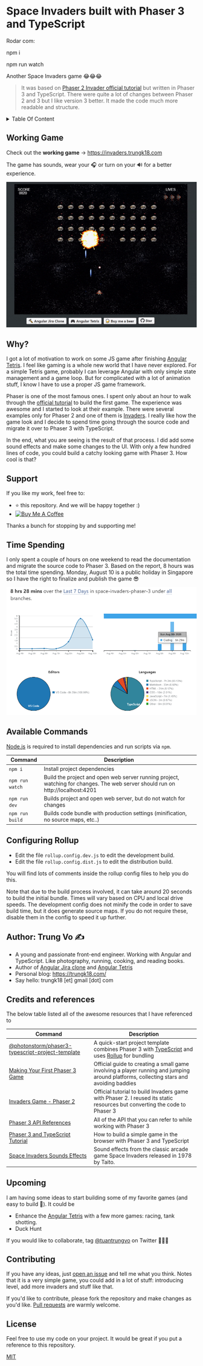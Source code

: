 # Space Invaders built with Phaser 3 and TypeScript

Rodar com:

npm i

npm run watch

Another Space Invaders game 😂😂😂

> It was based on [Phaser 2 Invader official tutorial][phaser2-invaders] but written in Phaser 3 and TypeScript. There were quite a lot of changes between Phaser 2 and 3 but I like version 3 better. It made the code much more readable and structure.

<details>
  <summary>Table Of Content</summary>
  <p>

- [Space Invaders built with Phaser 3 and TypeScript](#space-invaders-built-with-phaser-3-and-typescript)
  - [Working Game](#working-game)
  - [Why?](#why)
  - [Support](#support)
  - [Time Spending](#time-spending)
  - [Available Commands](#available-commands)
  - [Configuring Rollup](#configuring-rollup)
  - [Author: Trung Vo ✍️](#author-trung-vo-️)
  - [Credits and references](#credits-and-references)
  - [Upcoming](#upcoming)
  - [Contributing](#contributing)
  - [License](#license)
  </p>
  </details>

## Working Game

Check out the **working game** -> https://invaders.trungk18.com

The game has sounds, wear your 🎧 or turn on your 🔊 for a better experience.

![Space Invaders built with Phaser 3 and TypeScript][demo]

## Why?

I got a lot of motivation to work on some JS game after finishing [Angular Tetris][tetris]. I feel like gaming is a whole new world that I have never explored. For a simple Tetris game, probably I can leverage Angular with only simple state management and a game loop. But for complicated with a lot of animation stuff, I know I have to use a proper JS game framework.

Phaser is one of the most famous ones. I spent only about an hour to walk through the [official tutorial][first-phaser-3-game] to build the first game. The experience was awesome and I started to look at their example. There were several examples only for Phaser 2 and one of them is [Invaders][phaser2-invaders]. I really like how the game look and I decide to spend time going through the source code and migrate it over to Phaser 3 with TypeScript.

In the end, what you are seeing is the result of that process. I did add some sound effects and make some changes to the UI. With only a few hundred lines of code, you could build a catchy looking game with Phaser 3. How cool is that?

## Support

If you like my work, feel free to:

- ⭐ this repository. And we will be happy together :)
- <a title="Thanks for your support!" href="https://www.buymeacoffee.com/tuantrungvo" target="_blank"><img src="https://res.cloudinary.com/dvujyxh7e/image/upload/c_thumb,w_140,g_face/v1596378474/default-orange_uthxgz.jpg" alt="Buy Me A Coffee"></a>

Thanks a bunch for stopping by and supporting me!

## Time Spending

I only spent a couple of hours on one weekend to read the documentation and migrate the source code to Phaser 3. Based on the report, 8 hours was the total time spending. Monday, August 10 is a public holiday in Singapore so I have the right to finalize and publish the game 😎

![Space Invaders built with Phaser 3 and TypeScript][time-spending]

## Available Commands

[Node.js](https://nodejs.org) is required to install dependencies and run scripts via `npm`.

| Command         | Description                                                                                                                     |
| --------------- | ------------------------------------------------------------------------------------------------------------------------------- |
| `npm i`         | Install project dependencies                                                                                                    |
| `npm run watch` | Build the project and open web server running project, watching for changes. The web server should run on http://localhost:4201 |
| `npm run dev`   | Builds project and open web server, but do not watch for changes                                                                |
| `npm run build` | Builds code bundle with production settings (minification, no source maps, etc..)                                               |

## Configuring Rollup

- Edit the file `rollup.config.dev.js` to edit the development build.
- Edit the file `rollup.config.dist.js` to edit the distribution build.

You will find lots of comments inside the rollup config files to help you do this.

Note that due to the build process involved, it can take around 20 seconds to build the initial bundle. Times will vary based on CPU and local drive speeds. The development config does not minify the code in order to save build time, but it does generate source maps. If you do not require these, disable them in the config to speed it up further.

## Author: Trung Vo ✍️

- A young and passionate front-end engineer. Working with Angular and TypeScript. Like photography, running, cooking, and reading books.
- Author of [Angular Jira clone][jira-clone] and [Angular Tetris][tetris]
- Personal blog: https://trungk18.com/
- Say hello: trungk18 [et] gmail [dot] com

## Credits and references

The below table listed all of the awesome resources that I have referenced to

| Command                                                                 | Description                                                                                                                                              |
| ----------------------------------------------------------------------- | -------------------------------------------------------------------------------------------------------------------------------------------------------- |
| [@photonstorm/phaser3-typescript-project-template][typescript-template] | A quick-start project template combines Phaser 3 with [TypeScript](https://www.typescriptlang.org/) and uses [Rollup](https://rollupjs.org) for bundling |
| [Making Your First Phaser 3 Game][first-phaser-3-game]                  | Official guide to creating a small game involving a player running and jumping around platforms, collecting stars and avoiding baddies                   |
| [Invaders Game - Phaser 2][phaser2-invaders]                            | Official tutorial to build Invaders game with Phaser 2. I reused its static resources but converting the code to Phaser 3                                |
| [Phaser 3 API References][phaser-api]                                   | All of the API that you can refer to while working with Phaser 3                                                                                         |
| [Phaser 3 and TypeScript Tutorial][freecodecamp]                        | How to build a simple game in the browser with Phaser 3 and TypeScript                                                                                   |
| [Space Invaders Sounds Effects][sounds]                                 | Sound effects from the classic arcade game Space Invaders released in 1978 by Taito.                                                                     |  |

## Upcoming

I am having some ideas to start building some of my favorite games (and easy to build 🤣). It could be

- Enhance the [Angular Tetris][tetris] with a few more games: racing, tank shotting.
- Duck Hunt

If you would like to collaborate, tag [@tuantrungvo][twitter] on Twitter 👏👏👏

## Contributing

If you have any ideas, just [open an issue][issues] and tell me what you think. Notes that it is a very simple game, you could add in a lot of stuff: introducing level, add more invaders and stuff like that.

If you'd like to contribute, please fork the repository and make changes as you'd like. [Pull requests][pull] are warmly welcome.

## License

Feel free to use my code on your project. It would be great if you put a reference to this repository.

[MIT](https://opensource.org/licenses/MIT)

[twitter]: https://twitter.com/tuantrungvo
[time-spending]: dist/assets/readme/time-spending.png
[demo]: dist/assets/readme/invaders-demo.gif
[tetris]: https://tetris.trungk18.com/
[jira-clone]: https://jira.trungk18.com/
[typescript-template]: https://github.com/photonstorm/phaser3-typescript-project-template
[phaser2-invaders]: https://phaser.io/examples/v2/games/invaders
[phaser-api]: https://photonstorm.github.io/phaser3-docs/
[freecodecamp]: https://www.freecodecamp.org/news/how-to-build-a-simple-game-in-the-browser-with-phaser-3-and-typescript-bdc94719135/
[first-phaser-3-game]: https://phaser.io/tutorials/making-your-first-phaser-3-game/part1
[sounds]: https://www.classicgaming.cc/classics/space-invaders/sounds
[issues]: https://github.com/trungk18/space-invaders-phaser-3/issues/new
[pull]: https://github.com/trungk18/space-invaders-phaser-3/compare
